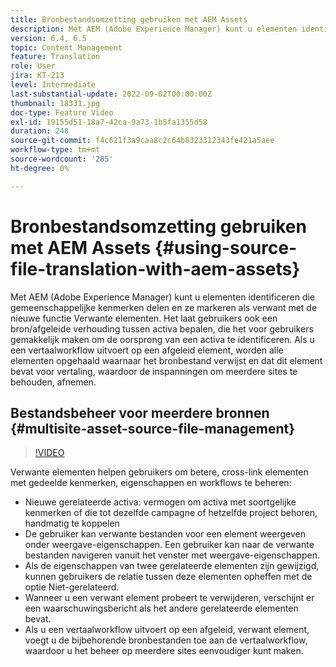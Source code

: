 ```yaml
---
title: Bronbestandsomzetting gebruiken met AEM Assets
description: Met AEM (Adobe Experience Manager) kunt u elementen identificeren die gemeenschappelijke kenmerken delen en ze markeren als verwant met de nieuwe functie Verwante elementen. Het laat gebruikers ook een bron/afgeleide verhouding tussen activa bepalen, die het voor gebruikers gemakkelijk maken om de oorsprong van een activa te identificeren. Als u een vertaalworkflow uitvoert op een afgeleid element, worden alle elementen opgehaald waarnaar het bronbestand verwijst en dat dit element bevat voor vertaling, waardoor de inspanningen om meerdere sites te behouden, afnemen.
version: 6.4, 6.5
topic: Content Management
feature: Translation
role: User
jira: KT-213
level: Intermediate
last-substantial-update: 2022-09-02T00:00:00Z
thumbnail: 18331.jpg
doc-type: Feature Video
exl-id: 19155d51-18a7-42ca-9a73-1b5fa1355d58
duration: 248
source-git-commit: f4c621f3a9caa8c2c64b8323312343fe421a5aee
workflow-type: tm+mt
source-wordcount: '285'
ht-degree: 0%

---
```


# Bronbestandsomzetting gebruiken met AEM Assets {#using-source-file-translation-with-aem-assets}

Met AEM (Adobe Experience Manager) kunt u elementen identificeren die gemeenschappelijke kenmerken delen en ze markeren als verwant met de nieuwe functie Verwante elementen. Het laat gebruikers ook een bron/afgeleide verhouding tussen activa bepalen, die het voor gebruikers gemakkelijk maken om de oorsprong van een activa te identificeren. Als u een vertaalworkflow uitvoert op een afgeleid element, worden alle elementen opgehaald waarnaar het bronbestand verwijst en dat dit element bevat voor vertaling, waardoor de inspanningen om meerdere sites te behouden, afnemen.

## Bestandsbeheer voor meerdere bronnen {#multisite-asset-source-file-management}

>[!VIDEO](https://video.tv.adobe.com/v/18331?quality=12&learn=on)

Verwante elementen helpen gebruikers om betere, cross-link elementen met gedeelde kenmerken, eigenschappen en workflows te beheren:

* Nieuwe gerelateerde activa: vermogen om activa met soortgelijke kenmerken of die tot dezelfde campagne of hetzelfde project behoren, handmatig te koppelen
* De gebruiker kan verwante bestanden voor een element weergeven onder weergave-eigenschappen. Een gebruiker kan naar de verwante bestanden navigeren vanuit het venster met weergave-eigenschappen.
* Als de eigenschappen van twee gerelateerde elementen zijn gewijzigd, kunnen gebruikers de relatie tussen deze elementen opheffen met de optie Niet-gerelateerd.
* Wanneer u een verwant element probeert te verwijderen, verschijnt er een waarschuwingsbericht als het andere gerelateerde elementen bevat.
* Als u een vertaalworkflow uitvoert op een afgeleid, verwant element, voegt u de bijbehorende bronbestanden toe aan de vertaalworkflow, waardoor u het beheer op meerdere sites eenvoudiger kunt maken.
